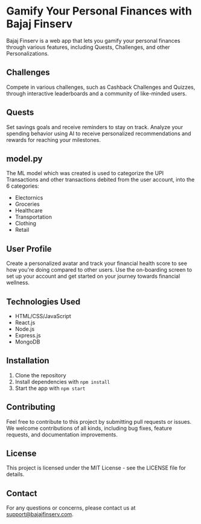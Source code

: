 # Gamify Your Personal Finances with Bajaj Finserv

Bajaj Finserv is a web app that lets you gamify your personal finances through various features, including Quests, Challenges, and other Personalizations.

## Challenges

Compete in various challenges, such as Cashback Challenges and Quizzes, through interactive leaderboards and a community of like-minded users.

## Quests

Set savings goals and receive reminders to stay on track. Analyze your spending behavior using AI to receive personalized recommendations and rewards for reaching your milestones.

## model.py

The ML model which was created is used to categorize the UPI Transactions and other transactions debited from the user account, into the 6 categories:
- Electornics
- Groceries
- Healthcare
- Transportation
- Clothing
- Retail

## User Profile

Create a personalized avatar and track your financial health score to see how you're doing compared to other users. Use the on-boarding screen to set up your account and get started on your journey towards financial wellness.

## Technologies Used

- HTML/CSS/JavaScript
- React.js
- Node.js
- Express.js
- MongoDB

## Installation

1. Clone the repository
2. Install dependencies with `npm install`
3. Start the app with `npm start`

## Contributing

Feel free to contribute to this project by submitting pull requests or issues. We welcome contributions of all kinds, including bug fixes, feature requests, and documentation improvements.

## License

This project is licensed under the MIT License - see the LICENSE file for details.

## Contact

For any questions or concerns, please contact us at support@bajajfinserv.com.
